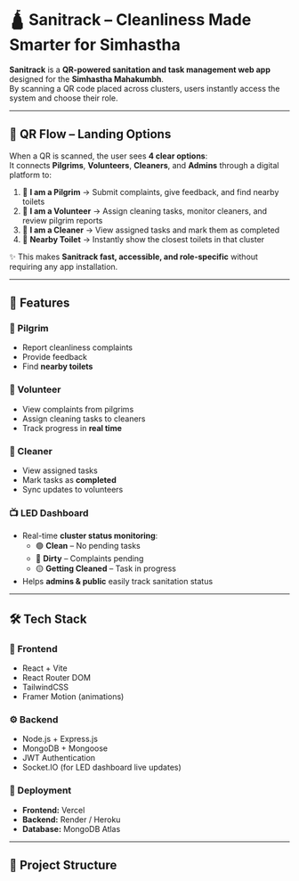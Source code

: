 # 🛕 Sanitrack – Cleanliness Made Smarter for Simhastha  

**Sanitrack** is a **QR-powered sanitation and task management web app** designed for the **Simhastha Mahakumbh**.  
By scanning a QR code placed across clusters, users instantly access the system and choose their role.  

---
## 📲 QR Flow – Landing Options  

When a QR is scanned, the user sees **4 clear options**:  
It connects **Pilgrims**, **Volunteers**, **Cleaners**, and **Admins** through a digital platform to:

1. 👤 **I am a Pilgrim** → Submit complaints, give feedback, and find nearby toilets  
2. 🙌 **I am a Volunteer** → Assign cleaning tasks, monitor cleaners, and review pilgrim reports  
3. 🧹 **I am a Cleaner** → View assigned tasks and mark them as completed  
4. 🚻 **Nearby Toilet** → Instantly show the closest toilets in that cluster  

✨ This makes **Sanitrack fast, accessible, and role-specific** without requiring any app installation.  

---

## 🚀 Features  

### 👤 Pilgrim  
- Report cleanliness complaints  
- Provide feedback  
- Find **nearby toilets**  

### 🙌 Volunteer  
- View complaints from pilgrims  
- Assign cleaning tasks to cleaners  
- Track progress in **real time**  

### 🧹 Cleaner  
- View assigned tasks  
- Mark tasks as **completed**  
- Sync updates to volunteers  

### 📺 LED Dashboard  
- Real-time **cluster status monitoring**:  
  - 🟢 **Clean** – No pending tasks  
  - 🔴 **Dirty** – Complaints pending  
  - 🟡 **Getting Cleaned** – Task in progress  
- Helps **admins & public** easily track sanitation status  

---

## 🛠 Tech Stack  

### 🎨 Frontend  
- React + Vite  
- React Router DOM  
- TailwindCSS  
- Framer Motion (animations)  

### ⚙️ Backend  
- Node.js + Express.js  
- MongoDB + Mongoose  
- JWT Authentication  
- Socket.IO (for LED dashboard live updates)  

### 🚀 Deployment  
- **Frontend:** Vercel  
- **Backend:** Render / Heroku  
- **Database:** MongoDB Atlas  

---

## 📂 Project Structure  
